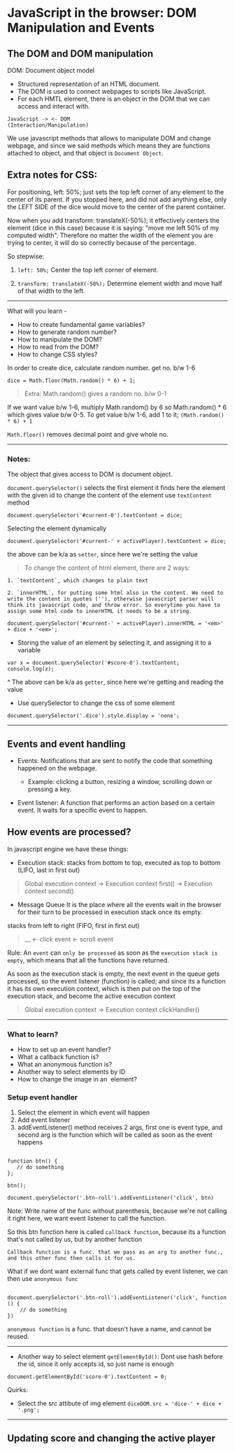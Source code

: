 # JavaScript in the browser: DOM Manipulation and Events

## The DOM and DOM manipulation

DOM: Document object model
- Structured representation of an HTML document.
- The DOM is used to connect webpages to scripts like JavaScript.
- For each HMTL element, there is an object in the DOM that we can access and interact with.

```
JavaScript -> <- DOM
(Interaction/Manipulation)
````

We use javascript methods that allows to manipulate DOM and change webpage, and since we said methods which means they are functions attached to object, and that object is `Document Object`.

## Extra notes for CSS:

For positioning,  left: 50%; just sets the top left corner of any element to the center of its parent.  If you stopped here, and did not add anything else, only the LEFT SIDE of the dice would move to the center of the parent container.


Now when you add  transform: translateX(-50%);  it effectively centers the element (dice in this case) because it is saying: "move me left 50% of my computed width".  Therefore no matter the width of the element you are trying to center, it will do so correctly because of the percentage.

So stepwise:

1.  `left: 50%;` Center the top left corner of element.

2.  `transform: translateX(-50%);` Determine element width and move half of that width to the left.


__________________________

What will you learn -

- How to create fundamental game variables?
- How to generate random number?
- How to manipulate the DOM?
- How to read from the DOM?
- How to change CSS styles?


In order to create dice, calculate random number.
get no. b/w 1-6

`dice = Math.floor(Math.random() * 6) + 1;`

> Extra: Math.random() gives a random no. b/w 0-1

If we want value b/w 1-6, multiply Math.random() by 6
so Math.random() * 6 which gives value b/w 0-5. To get value b/w 1-6, add 1 to it; `(Math.random() * 6) + 1`

`Math.floor()` removes decimal point and give whole no.

____________

### Notes:

The object that gives access to DOM is document object.

`document.querySelector()` selects the first element it finds
here the element with the given id
to change the content of the element use `textContent` method

`document.querySelector('#current-0').textContent = dice;`

Selecting the element dynamically

```
document.querySelector('#current-' + activePlayer).textContent = dice;
```

the above can be k/a as `setter`, since here we're setting the value

> To change the content of html element, there are 2 ways:

    1. `textContent`, which changes to plain text
    
    2. `innerHTML`, for putting some html also in the content. We need to write the content in quotes (''), otherwise javascript parser will think its javascript code, and throw error. So everytime you have to assign some html code to innerHTML it needs to be a string.

`document.querySelector('#current-' + activePlayer).innerHTML = '<em>' + dice + '<em>';`

- Storing the value of an element by selecting it, and assigning it to a variable

```
var x = document.querySelector('#score-0').textContent;
console.log(x);
```
^ The above can be k/a as `getter`, since here we're getting and reading the value


- Use querySelector to change the css of some element

```
document.querySelector('.dice').style.display = 'none';
```

___________

## Events and event handling

- Events: Notifications that are sent to notify the code that something happened on the webpage.

    - Example: clicking a button, resizing a window, scrolling down or pressing a key.

- Event listener: A function that performs an action based on a certain event. It waits for a specific event to happen.

## How events are processed?

In javascript engine we have these things:
    
- Execution stack:
stacks from bottom to top, executed as top to bottom (LIFO, last in first out)

> Global execution context -> Execution context first() -> Execution context second()

- Message Queue 
It is the place where all the events wait in the browser for their turn to be processed in execution stack once its empty.

stacks from left to right (FIFO, first in first out)
> __ <- click event <- scroll event

Rule: An `event` can `only be processed` as soon as the `execution stack is empty`, which means that all the functions have returned.

As soon as the execution stack is empty, the next event in the queue gets processed, so the event listener (function) is called; and since its a function it has its own execution context, which is then put on the top of the execution stack, and become the active execution context

> Global execution context -> Execution context clickHandler() 
_____________

### What to learn?

- How to set up an event handler?
- What a callback function is?
- What an anonymous function is?
- Another way to select elements by ID
- How to change the image in an <img> element?

### Setup event handler
1. Select the element in which event will happen
2. Add event listener
3. addEventListener() method receives 2 args, first one is event type, and second arg is the function which will be called as soon as the event happens

```

function btn() {
   // do something
};

btn();

document.querySelector('.btn-roll').addEventListener('click', btn)

```
Note: Write name of the func without parenthesis, because we're not calling it right here, we want event listener to call the function.

So this btn function here is called `callback function`, because its a function that's not called by us, but by another function

`Callback function is a func. that we pass as an arg to another func., and this other func then calls it for us.`

What if we dont want external func that gets called by event listener, we can then use `anonymous func`

```

document.querySelector('.btn-roll').addEventListener('click', function () {
    // do something
})

```

`anonymous function` is a func. that doesn't have a name, and cannot be reused.
_______

- Another way to select element `getElementById()`:
Dont use hash before the id, since it only accepts id, so just name is enough

`document.getElementById('score-0').textContent = 0;`

Quirks:
- Select the src attibute of img element
 `diceDOM.src = 'dice-' + dice + '.png';`

__________

## Updating score and changing the active player